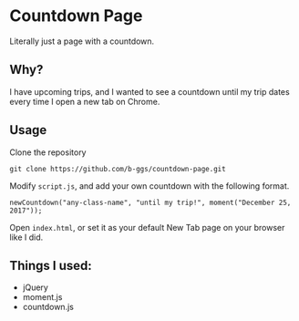 # Countdown Page

Literally just a page with a countdown.

## Why?

I have upcoming trips, and I wanted to see a countdown until my trip dates every time I open a new tab on Chrome.

## Usage

Clone the repository

```
git clone https://github.com/b-ggs/countdown-page.git
```

Modify `script.js`, and add your own countdown with the following format.

```
newCountdown("any-class-name", "until my trip!", moment("December 25, 2017"));
```

Open `index.html`, or set it as your default New Tab page on your browser like I did.

## Things I used:

 * jQuery
 * moment.js
 * countdown.js
